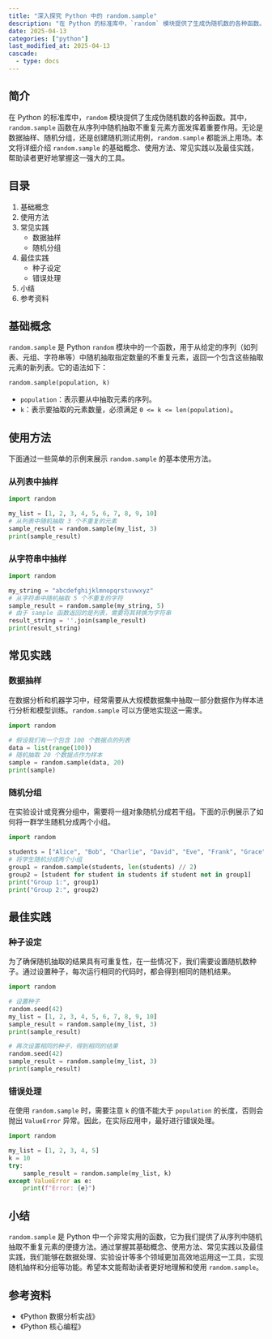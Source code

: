 ```yaml
---
title: "深入探究 Python 中的 random.sample"
description: "在 Python 的标准库中，`random` 模块提供了生成伪随机数的各种函数。其中，`random.sample` 函数在从序列中随机抽取不重复元素方面发挥着重要作用。无论是数据抽样、随机分组，还是创建随机测试用例，`random.sample` 都能派上用场。本文将详细介绍 `random.sample` 的基础概念、使用方法、常见实践以及最佳实践，帮助读者更好地掌握这一强大的工具。"
date: 2025-04-13
categories: ["python"]
last_modified_at: 2025-04-13
cascade:
  - type: docs
---
```



## 简介
在 Python 的标准库中，`random` 模块提供了生成伪随机数的各种函数。其中，`random.sample` 函数在从序列中随机抽取不重复元素方面发挥着重要作用。无论是数据抽样、随机分组，还是创建随机测试用例，`random.sample` 都能派上用场。本文将详细介绍 `random.sample` 的基础概念、使用方法、常见实践以及最佳实践，帮助读者更好地掌握这一强大的工具。

<!-- more -->
## 目录
1. 基础概念
2. 使用方法
3. 常见实践
    - 数据抽样
    - 随机分组
4. 最佳实践
    - 种子设定
    - 错误处理
5. 小结
6. 参考资料

## 基础概念
`random.sample` 是 Python `random` 模块中的一个函数，用于从给定的序列（如列表、元组、字符串等）中随机抽取指定数量的不重复元素，返回一个包含这些抽取元素的新列表。它的语法如下：
```python
random.sample(population, k)
```
- `population`：表示要从中抽取元素的序列。
- `k`：表示要抽取的元素数量，必须满足 `0 <= k <= len(population)`。

## 使用方法
下面通过一些简单的示例来展示 `random.sample` 的基本使用方法。

### 从列表中抽样
```python
import random

my_list = [1, 2, 3, 4, 5, 6, 7, 8, 9, 10]
# 从列表中随机抽取 3 个不重复的元素
sample_result = random.sample(my_list, 3)
print(sample_result)
```
### 从字符串中抽样
```python
import random

my_string = "abcdefghijklmnopqrstuvwxyz"
# 从字符串中随机抽取 5 个不重复的字符
sample_result = random.sample(my_string, 5)
# 由于 sample 函数返回的是列表，需要将其转换为字符串
result_string = ''.join(sample_result)
print(result_string)
```

## 常见实践
### 数据抽样
在数据分析和机器学习中，经常需要从大规模数据集中抽取一部分数据作为样本进行分析和模型训练。`random.sample` 可以方便地实现这一需求。

```python
import random

# 假设我们有一个包含 100 个数据点的列表
data = list(range(100))
# 随机抽取 20 个数据点作为样本
sample = random.sample(data, 20)
print(sample)
```

### 随机分组
在实验设计或竞赛分组中，需要将一组对象随机分成若干组。下面的示例展示了如何将一群学生随机分成两个小组。

```python
import random

students = ["Alice", "Bob", "Charlie", "David", "Eve", "Frank", "Grace", "Hank"]
# 将学生随机分成两个小组
group1 = random.sample(students, len(students) // 2)
group2 = [student for student in students if student not in group1]
print("Group 1:", group1)
print("Group 2:", group2)
```

## 最佳实践
### 种子设定
为了确保随机抽取的结果具有可重复性，在一些情况下，我们需要设置随机数种子。通过设置种子，每次运行相同的代码时，都会得到相同的随机结果。

```python
import random

# 设置种子
random.seed(42)
my_list = [1, 2, 3, 4, 5, 6, 7, 8, 9, 10]
sample_result = random.sample(my_list, 3)
print(sample_result)

# 再次设置相同的种子，得到相同的结果
random.seed(42)
sample_result = random.sample(my_list, 3)
print(sample_result)
```

### 错误处理
在使用 `random.sample` 时，需要注意 `k` 的值不能大于 `population` 的长度，否则会抛出 `ValueError` 异常。因此，在实际应用中，最好进行错误处理。

```python
import random

my_list = [1, 2, 3, 4, 5]
k = 10
try:
    sample_result = random.sample(my_list, k)
except ValueError as e:
    print(f"Error: {e}")
```

## 小结
`random.sample` 是 Python 中一个非常实用的函数，它为我们提供了从序列中随机抽取不重复元素的便捷方法。通过掌握其基础概念、使用方法、常见实践以及最佳实践，我们能够在数据处理、实验设计等多个领域更加高效地运用这一工具，实现随机抽样和分组等功能。希望本文能帮助读者更好地理解和使用 `random.sample`。

## 参考资料
- 《Python 数据分析实战》
- 《Python 核心编程》